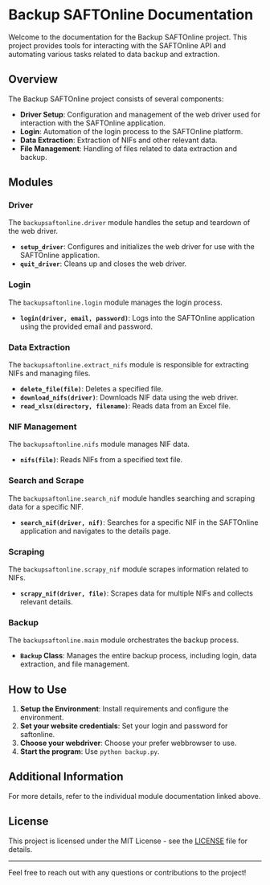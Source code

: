 # Backup SAFTOnline Documentation

Welcome to the documentation for the Backup SAFTOnline project. This project provides tools for interacting with the SAFTOnline API and automating various tasks related to data backup and extraction.

## Overview

The Backup SAFTOnline project consists of several components:
- **Driver Setup**: Configuration and management of the web driver used for interaction with the SAFTOnline application.
- **Login**: Automation of the login process to the SAFTOnline platform.
- **Data Extraction**: Extraction of NIFs and other relevant data.
- **File Management**: Handling of files related to data extraction and backup.

## Modules

### Driver

The `backupsaftonline.driver` module handles the setup and teardown of the web driver.

- **`setup_driver`**: Configures and initializes the web driver for use with the SAFTOnline application.
- **`quit_driver`**: Cleans up and closes the web driver.

### Login

The `backupsaftonline.login` module manages the login process.

- **`login(driver, email, password)`**: Logs into the SAFTOnline application using the provided email and password.

### Data Extraction

The `backupsaftonline.extract_nifs` module is responsible for extracting NIFs and managing files.

- **`delete_file(file)`**: Deletes a specified file.
- **`download_nifs(driver)`**: Downloads NIF data using the web driver.
- **`read_xlsx(directory, filename)`**: Reads data from an Excel file.

### NIF Management

The `backupsaftonline.nifs` module manages NIF data.

- **`nifs(file)`**: Reads NIFs from a specified text file.

### Search and Scrape

The `backupsaftonline.search_nif` module handles searching and scraping data for a specific NIF.

- **`search_nif(driver, nif)`**: Searches for a specific NIF in the SAFTOnline application and navigates to the details page.

### Scraping

The `backupsaftonline.scrapy_nif` module scrapes information related to NIFs.

- **`scrapy_nif(driver, file)`**: Scrapes data for multiple NIFs and collects relevant details.

### Backup

The `backupsaftonline.main` module orchestrates the backup process.

- **`Backup` Class**: Manages the entire backup process, including login, data extraction, and file management.

## How to Use

1. **Setup the Environment**: Install requirements and configure the environment.
2. **Set your website credentials**: Set your login and password for saftonline.
3. **Choose your webdriver**: Choose your prefer webbrowser to use.
4. **Start the program**: Use `python backup.py`.

## Additional Information

For more details, refer to the individual module documentation linked above.

## License

This project is licensed under the MIT License - see the [LICENSE](../LICENSE) file for details.

---

Feel free to reach out with any questions or contributions to the project!
